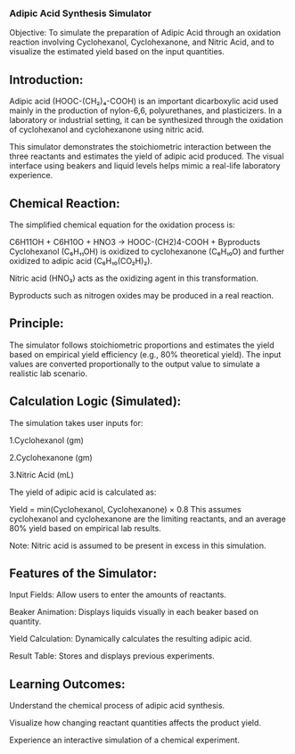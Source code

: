 
### Adipic Acid Synthesis Simulator

Objective:
To simulate the preparation of Adipic Acid through an oxidation reaction involving Cyclohexanol, Cyclohexanone, and Nitric Acid, and to visualize the estimated yield based on the input quantities.

##  Introduction:
Adipic acid (HOOC-(CH₂)₄-COOH) is an important dicarboxylic acid used mainly in the production of nylon-6,6, polyurethanes, and plasticizers. In a laboratory or industrial setting, it can be synthesized through the oxidation of cyclohexanol and cyclohexanone using nitric acid.

This simulator demonstrates the stoichiometric interaction between the three reactants and estimates the yield of adipic acid produced. The visual interface using beakers and liquid levels helps mimic a real-life laboratory experience.

##  Chemical Reaction:
The simplified chemical equation for the oxidation process is:

C6H11OH + C6H10O + HNO3 → HOOC-(CH2)4-COOH + Byproducts
Cyclohexanol (C₆H₁₁OH) is oxidized to cyclohexanone (C₆H₁₀O) and further oxidized to adipic acid (C₆H₁₀(CO₂H)₂).

Nitric acid (HNO₃) acts as the oxidizing agent in this transformation.

Byproducts such as nitrogen oxides may be produced in a real reaction.

## Principle:
The simulator follows stoichiometric proportions and estimates the yield based on empirical yield efficiency (e.g., 80% theoretical yield). The input values are converted proportionally to the output value to simulate a realistic lab scenario.

##  Calculation Logic (Simulated):
The simulation takes user inputs for:

1.Cyclohexanol (gm)

2.Cyclohexanone (gm)

3.Nitric Acid (mL)

The yield of adipic acid is calculated as:

Yield = min(Cyclohexanol, Cyclohexanone) × 0.8
This assumes cyclohexanol and cyclohexanone are the limiting reactants, and an average 80% yield based on empirical lab results.

Note: Nitric acid is assumed to be present in excess in this simulation.

##  Features of the Simulator:
Input Fields: Allow users to enter the amounts of reactants.

Beaker Animation: Displays liquids visually in each beaker based on quantity.

Yield Calculation: Dynamically calculates the resulting adipic acid.

Result Table: Stores and displays previous experiments.

## Learning Outcomes:
Understand the chemical process of adipic acid synthesis.

Visualize how changing reactant quantities affects the product yield.

Experience an interactive simulation of a chemical experiment.






